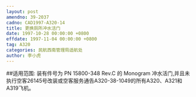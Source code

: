 ```yaml
---
layout: post
amendno: 39-2037
cadno: CAD1997-A320-14
title: 更换厕所冲水活门
date: 1997-10-28 00:00:00 +0800
effdate: 1997-11-04 00:00:00 +0800
tag: A320
categories: 民航西南管理局适航处
author: 李小虎
---
```


##适用范围:
装有件号为 PN 15800-348 Rev.C 的 Monogram 冲水活门,并且未执行空客26145号改装或空客服务通告A320-38-1049的所有A320、A321和A319飞机。


